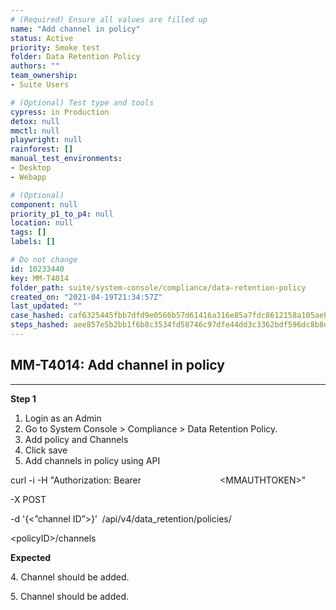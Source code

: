 ```yaml
---
# (Required) Ensure all values are filled up
name: "Add channel in policy"
status: Active
priority: Smoke test
folder: Data Retention Policy
authors: ""
team_ownership: 
- Suite Users

# (Optional) Test type and tools
cypress: in Production
detox: null
mmctl: null
playwright: null
rainforest: []
manual_test_environments: 
- Desktop
- Webapp

# (Optional)
component: null
priority_p1_to_p4: null
location: null
tags: []
labels: []

# Do not change
id: 10233440
key: MM-T4014
folder_path: suite/system-console/compliance/data-retention-policy
created_on: "2021-04-19T21:34:57Z"
last_updated: ""
case_hashed: caf6325445fbb7dfd9e0566b57d61416a316e85a7fdc8612158a105aeb12ffb9aeb99c64e669680b15e82f7c1a463bee
steps_hashed: aee857e5b2bb1f6b8c3534fd58746c97dfe44dd3c3362bdf596dc8b8dcaed1d754a707f60446406a21d61342877a349d
---
```


## MM-T4014: Add channel in policy

---

**Step 1**

1. Login as an Admin
2. Go to System Console > Compliance > Data Retention Policy.
3. Add policy and Channels
4. Click save
5. Add channels in policy using API

curl -i -H "Authorization: Bearer                                \<MMAUTHTOKEN>" 

\-X POST 

\-d '{<”channel ID”>}’  /api/v4/data\_retention/policies/

\<policyID>/channels

**Expected**

4\. Channel should be added.

5\. Channel should be added.
